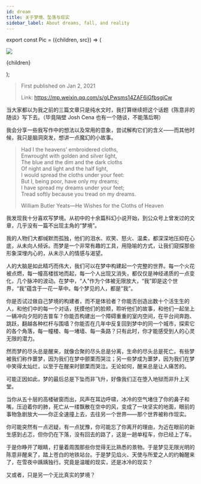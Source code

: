 ```yaml
---
id: dream
title: 关于梦境、坠落与现实
sidebar_label: About dreams, fall, and reality
---
```


export const Pic = ({children, src}) => (
<div style={{textAlign: 'center'}}>
<img src={src} />
<p style={{color: 'gray', fontSize: 'small'}}>{children}</p>
</div>);

> First published on Jan 2, 2021
>
> Link: https://mp.weixin.qq.com/s/gLPwsms14ZAF6iGfbsgiCw

当大家都以为我之前的三篇文章只是纯水文时，我打算继续把这个话题《陈意非的随谈》写下去。（毕竟隔壁 Josh Cena 也有一个随谈，不能落后啊）

我会分享一些我写作中的想法以及常用的意象，尝试解构它们的含义——而其他时候，我只是脑洞突发，想讲一点魔幻的小故事。

> Had I the heavens’ embroidered cloths,  
> Enwrought with golden and silver light,  
> The blue and the dim and the dark cloths  
> Of night and light and the half light,  
> I would spread the cloths under your feet:  
> But I, being poor, have only my dreams;  
> I have spread my dreams under your feet;  
> Tread softly because you tread on my dreams.
>
> William Butler Yeats—He Wishes for the Cloths of Heaven

我发现我十分喜欢写梦境。从初中的十余篇科幻小说开始，到公众号上曾发过的文章，几乎没有一篇不出现主角的“梦境”。

我的人物们大都缄默而孤独，他们的泪水、欢笑、怒火、温柔，都深深地压抑在心底，从未向人倾诉。而梦是一个非常有趣的工具，用隐喻的方式，让我们窥探那些形象深埋内心的，从未示人的情感与渴望。

人的大脑是如此精巧而伟大，我们可以在梦中构建起一个完整的世界。每一个火花被点燃，每一幢高楼拔地而起，每一个人出现又消失，都仅仅是神经递质的一点变化，几个脉冲的波动。在梦中，“人”作为个体被无限放大，“我”即是这个世界，“我”蕴含于一花一草中。每个梦见的人，都是“我”。

你是否试过做自己梦境的构建者，而不是体验者？你能否创造出数十个活生生的人，和他们中的每一个对话，抚摸他们的脸颊，聆听他们的故事，和他们一起坐上一辆冲向夕阳的吉普车？你能否构建出一个障碍重重的室内空间，在平台间奔跑、跳跃，翻越各种栏杆与围墙？你能否在几年中反复回到梦中的同一个城市，探索它的各个角落，每一幢楼、每一堵墙、每一条路？只有此时，你才能感受到人的心灵无限的潜力。

然而梦的尽头总是醒来，就像合聚的尽头总是分离，生命的尽头总是死亡。有些梦被我们称作噩梦，因为我们在梦中颤栗而哭泣；另一些梦成为噩梦，因为我们在梦中笑得太灿烂，以至于在醒来时颤栗而哭泣。无论如何，醒来总是让人痛苦的。

可能正因如此，梦的最后总是下坠而非飞升，好像我们正在堕入地狱而非升上天堂。

<Pic src="/img/./docs/Stories/dream/JGibibkelET69KSYobCgBALSL5DmFHicXQ0QWuZyuHm9tkfIvR1O78FibXGqI7HZB8bAm7VSHbD1uHtT2yhZO7On2A.jpeg"></Pic>

当你从五十层的高楼破窗而出，风声在耳边呼啸，冰冷的空气堵住了你的鼻子和嘴，压迫着你的肺，死亡从一缕飘散在空中的风，变成了一块坚实的地面，眼前的事物急剧放大——你正全速撞上去，去往另一个世界——那个世界被称作现实。

你可能突然有一点迟疑，有一点犹豫，你可能忘了你离开的理由，为近在眼前的新生感到忐忑，但你仍在下落，没有回去的路了，这是一趟单程车，你已经上了车。

于是你睁开了眼睛，打量着周围那些你觉得无比熟悉的景物。于是梦见无限光明的陈意非醒来了，踏上苍白的地铁站台。于是梦见焰火、天使与所爱之人的约翰醒来了，在雪夜中踽踽独行。究竟是温暖的现实，还是冰冷的现实？

又或者，只是另一个无比真实的梦境？
